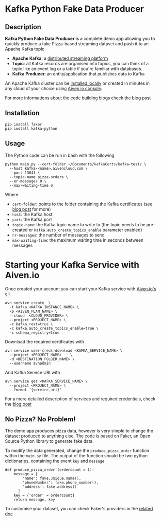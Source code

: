 # Kafka Python Fake Data Producer

## Description

**Kafka Python Fake Data Producer** is a complete demo app allowing you to quickly produce a fake Pizza-based streaming dataset and push it to an Apache Kafka topic.

* **Apache Kafka**: a [distributed streaming platform](https://kafka.apache.org/)
* **Topic**: all Kafka records are organised into topics, you can think of a topic like an event log or a table if you're familiar with databases.
* **Kafka Producer**: an entity/application that publishes data to Kafka

An Apache Kafka cluster can be [installed locally](https://kafka.apache.org/quickstart) or created in minutes in any cloud of your choice using [Aiven.io console](https://console.aiven.io/signup?utm_source=github&utm_medium=organic&utm_campaign=blog_art&utm_content=post).

For more informations about the code building blogs check the [blog post](blogs.aiven.io)


## Installation

```
pip install faker
pip install kafka-python
```

## Usage

The Python code can be run in bash with the following

```
python main.py --cert-folder ~/Documents/kafkaCerts/kafka-test/ \
  --host kafka-<name>.aivencloud.com \
  --port 13041 \
  --topic-name pizza-orders \
  --nr-messages 0 \
  --max-waiting-time 0
```
Where
* `cert-folder`: points to the folder containing the Kafka certificates (see [blog post]() for more)
* `host`: the Kafka host
* `port`: the Kafka port
* `topic-name`: the Kafka topic name to write to (the topic needs to be pre-created or `kafka.auto_create_topics_enable` parameter enabled)
* `nr-messages`: the number of messages to send
* `max-waiting-time`: the maximum waiting time in seconds between messages

# Starting your Kafka Service with Aiven.io

Once created your account you can start your Kafka service with [Aiven.io's cli](https://github.com/aiven/aiven-client)

```
avn service create  \
  -t kafka <KAFKA_INSTANCE_NAME> \
  -p <AIVEN_PLAN_NAME> \
  --cloud  <CLOUD_PROVIDER> \
  --project <PROJECT_NAME> \
  -c kafka_rest=true \
  -c kafka.auto_create_topics_enable=true \
  -c schema_registry=true
```

Download the required certificates with
```
avn service user-creds-download <KAFKA_SERVICE_NAME> \
  --project <PROJECT_NAME>    \
  -d <DESTINATION_FOLDER_NAME> \
  --username avnadmin
```
And Kafka Service URI with

```
avn service get <KAFKA_SERVICE_NAME> \
  --project <PROJECT_NAME> \
  --format '{service_uri}'
```
For a more detailed description of services and required credentials, check the [blog post](blogs.aiven.io)

## No Pizza? No Problem!

The demo app produces pizza data, however is very simple to change the dataset produced to anything else.
The code is based on [Faker](https://faker.readthedocs.io/en/master/), an Open Source Python library to generate fake data.

To modify the data generated, change the `produce_pizza_order` function within the `main.py` file. The output of the function should be two python dictionaries, containing the event `key` and `message`

```
def produce_pizza_order (ordercount = 1):
    message = {
        'name': fake.unique.name(),
        'phoneNumber': fake.phone_number(),
        'address': fake.address()
      }
    key = {'order' = ordercount}
    return message, key
```

To customise your dataset, you can check Faker's providers in the [related doc](https://faker.readthedocs.io/en/master/providers.html)
